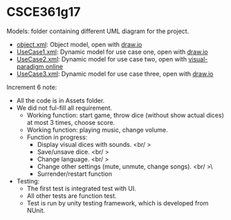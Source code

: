 # CSCE361g17

Models: folder containing different UML diagram for the project. <br />
- [object.xml](Models/object.xml): Object model, open with [draw.io](https://www.draw.io/)
- [UseCase1.xml](Models/UseCase1.xml): Dynamic model for use case one, open with [draw.io](https://www.draw.io/)
- [UseCase2.xml](Models/UseCase2.xml): Dynamic model for use case two, open with [visual-paradigm online](https://online.visual-paradigm.com/)
- [UseCase3.xml](Models/UseCase2.xml): Dynamic model for use case three, open with [draw.io](https://www.draw.io/)

Increment 6 note:
- 	All the code is in Assets folder. <br />
- 	We did not ful-fill all requirement. <br />
	- 	Working function: start game, throw dice (without show actual dices) at most 3 times, choose score. <br />
	- 	Working function: playing music, change volume. <br />
	- 	Function in progress: <br />
		- 	Display visual dices with sounds. <br/ >
		- 	Save/unsave dice. <br/ >
		-	Change language. <br/ >
		- 	Change other settings (mute, unmute, change songs). <br/ >\
		- 	Surrender/restart function
-	Testing:
	- 	The first test is integrated test with UI.
	- 	All other tests are function test.
	- 	Test is run by unity testing framework, which is developed from NUnit.

